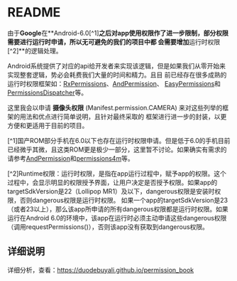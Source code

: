 # README
由于**Google**在**Android-6.0[^1]**之后对app使用权限作了进一步限制，部分权限需要进行运行时申请，所以无可避免的我们的项目中都
会需要增加**运行时权限[^2]**的逻辑处理。

Android系统提供了对应的api给开发者来实现该逻辑，但是如果我们从零开始来实现整套逻辑，势必会耗费我们大量的时间和精力。且目
前已经存在很多成熟的运行时权限框架如：[RxPermissions](https://github.com/tbruyelle/RxPermissions)、[AndPermission](https://github.com/yanzhenjie/AndPermission)、
[EasyPermissions](https://github.com/googlesamples/easypermissions)和[PermissionsDispatcher](https://github.com/permissions-dispatcher/PermissionsDispatcher)等。

这里我会以申请 **摄像头权限** (Manifest.permission.CAMERA) 来对这些列举的框架的用法和优点进行简单说明，且针对最终采取的
框架进行进一步的封装，以更方便和更适用于目前的项目。

[^1]国产ROM部分手机在6.0以下也存在运行时权限申请。但是低于6.0的手机目前已经微乎其微，且这类ROM更是极少一部分，这里暂不讨论。如果确实有需求的请参考[AndPermission](https://github.com/yanzhenjie/AndPermission)和[permissions4m](https://github.com/jokermonn/permissions4m)等。

[^2]Runtime权限：运行时权限，是指在app运行过程中，赋予app的权限。这个过程中，会显示明显的权限授予界面，让用户决定是否授予权限。如果app的targetSdkVersion是22（Lollipop MR1）及以下，dangerous权限是安装时权限，否则dangerous权限是运行时权限。
   如果一个app的targetSdkVersion是23（或者23以上），那么该app所申请的所有dangerous权限都是运行时权限。如果运行在Android 6.0的环境中，该app在运行时必须主动申请这些dangerous权限（调用requestPermissions()），否则该app没有获取到dangerous权限。


## 详细说明

详细分析，查看：https://duodebuyali.github.io/permission_book
